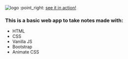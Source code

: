 
<img src="https://github.com/franncode/todo-webapp/blob/master/logo.png" alt="logo">
:point_right: <a href="http://franncode.github.io/noteMe">see it in action!</a>

<h3>This is a basic web app to take notes made with:</h3>
<ul>
  <li>HTML</li>
  <li>CSS</li>
  <li>Vanilla JS</li>
  <li>Bootstrap</li>
  <li>Animate CSS</li>
